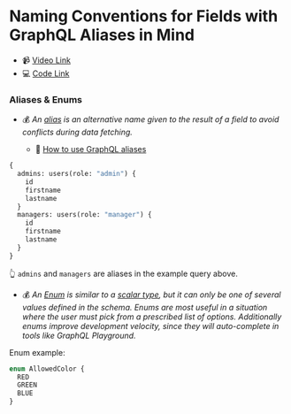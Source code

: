 # Naming Conventions for Fields with GraphQL Aliases in Mind

- 📹 [Video Link](https://egghead.io/lessons/graphql-naming-conventions-for-fields-with-graphql-aliases-in-mind)
- 💻 [Code Link](https://github.com/nikgraf/designing-graphql-schemas-course/tree/master/lesson06)

### Aliases & Enums

- 💰 _An [alias](https://www.apollographql.com/docs/resources/graphql-glossary/#alias) is an alternative name given to the result of a field to avoid conflicts during data fetching._

  - 📄 [How to use GraphQL aliases](https://atheros.ai/blog/how-to-use-graphql-aliases)

```graphql
{
  admins: users(role: "admin") {
    id
    firstname
    lastname
  }
  managers: users(role: "manager") {
    id
    firstname
    lastname
  }
}
```

👆 `admins` and `managers` are aliases in the example query above.

- 💰 _An [Enum](https://www.apollographql.com/docs/apollo-server/schema/scalars-enums/) is similar to a [scalar type](https://graphql.org/learn/schema/#scalar-types), but it can only be one of several values defined in the schema. Enums are most useful in a situation where the user must pick from a prescribed list of options. Additionally enums improve development velocity, since they will auto-complete in tools like GraphQL Playground._

Enum example:

```graphql
enum AllowedColor {
  RED
  GREEN
  BLUE
}
```
